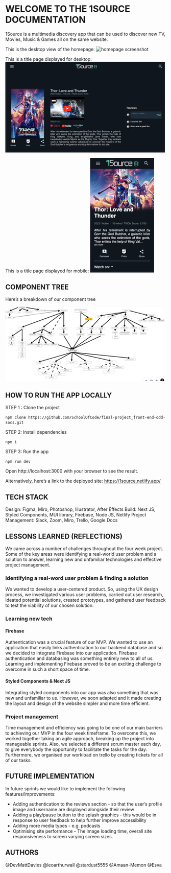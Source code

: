 # WELCOME TO THE 1SOURCE DOCUMENTATION

1Source is a multimedia discovery app that can be used to discover new TV, Movies, Music & Games all on the same website. 

This is the desktop view of the homepage:
<img src="./public/assets/readmeImages/HomepageDesktop.png" alt="homepage screenshot" width="500px" />

This is a title page displayed for desktop:
<img src="./public/assets/readmeImages/TitleDesktop.png" alt="Title Page Mobile screenshot" width="500px" />

This is a title page displayed for mobile:
<img src="./public/assets/readmeImages/TitleMobile.png" alt="Title Page Mobile screenshot" width="200px" />
 

## COMPONENT TREE

Here’s a breakdown of our component tree

<img src="./public/assets/readmeImages/ComponentTree.png" alt="Component Tree screenshot" width="500px" />


## HOW TO RUN THE APP LOCALLY

STEP 1 : Clone the project
```
npm clone https://github.com/SchoolOfCode/final-project_front-end-odd-socs.git
```

STEP 2: Install dependencies
```
npm i
```
STEP 3: Run the app
```
npm run dev
```
Open http://localhost:3000 with your browser to see the result.

Alternatively, here’s a link to the deployed site:
https://1source.netlify.app/ 


## TECH STACK

Design: Figma, Miro, Photoshop, Illustrator, After Effects
Build: Next JS, Styled Components, MUI library, Firebase, Node JS, Netlify
Project Management: Slack, Zoom, Miro, Trello, Google Docs


## LESSONS LEARNED (REFLECTIONS)

We came across a number of challenges throughout the four week project. Some of the key areas were identifying a real-world user problem and a solution to answer, learning new and unfamiliar technologies and effective project management. 

### Identifying a real-word user problem & finding a solution

We wanted to develop a user-centered product. So, using the UX design process, we investigated various user problems, carried out user research, ideated potential solutions, created prototypes, and gathered user feedback to test the viability of our chosen solution.

### Learning new tech

#### Firebase
Authentication was a crucial feature of our MVP. We wanted to use an application that easily links authentication to our backend database and so we decided to integrate Firebase into our application. Firebase authentication and databasing was something entirely new to all of us. Learning and implementing Firebase proved to be an exciting challenge to overcome in such a short space of time. 

#### Styled Components & Next JS
Integrating styled components into our app was also something that was new and unfamiliar to us. However, we soon adapted and it made creating the layout and design of the website simpler and more time efficient. 


### Project management

Time management and efficiency was going to be one of our main barriers to achieving our MVP in the four week timeframe. To overcome this, we worked together taking an agile approach, breaking up the project into manageable sprints. Also, we selected a different scrum master each day, to give everybody the opportunity to facilitate the tasks for the day. Furthermore, we organised our workload on trello by creating tickets for all of our tasks.


## FUTURE IMPLEMENTATION

In future sprints we would like to implement the following features/improvements:
- Adding authentication to the reviews section - so that the user’s profile image and username are displayed alongside their review
- Adding a play/pause button to the splash graphics - this would be in response to user feedback to help further improve accessibility
- Adding more media types -  e.g. podcasts 
- Optimising site performance - The image loading time, overall site responsiveness to screen varying screen sizes.


## AUTHORS

@DevMattDavies
@leoarthurwall
@stardust5555
@Amaan-Memon
@Esva
